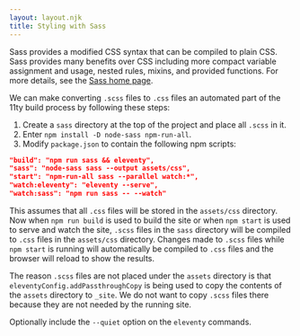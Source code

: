 ```yaml
---
layout: layout.njk
title: Styling with Sass
---
```


Sass provides a modified CSS syntax that can be compiled to plain CSS.
Sass provides many benefits over CSS including
more compact variable assignment and usage,
nested rules, mixins, and provided functions.
For more details, see the [Sass home page](https://sass-lang.com/).

We can make converting `.scss` files to `.css` files
an automated part of the 11ty build process
by following these steps:

1. Create a `sass` directory at the top of the project
   and place all `.scss` in it.
1. Enter `npm install -D node-sass npm-run-all`.
1. Modify `package.json` to contain the following npm scripts:

```json
"build": "npm run sass && eleventy",
"sass": "node-sass sass --output assets/css",
"start": "npm-run-all sass --parallel watch:*",
"watch:eleventy": "eleventy --serve",
"watch:sass": "npm run sass -- --watch"
```

This assumes that all `.css` files will be
stored in the `assets/css` directory.
Now when `npm run build` is used to build the site
or when `npm start` is used to serve and watch the site,
`.scss` files in the `sass` directory will be
compiled to `.css` files in the `assets/css` directory.
Changes made to `.scss` files while `npm start` is running
will automatically be compiled to `.css` files
and the browser will reload to show the results.

The reason `.scss` files are not placed under the `assets` directory
is that `eleventyConfig.addPassthroughCopy` is being used to
copy the contents of the `assets` directory to `_site`.
We do not want to copy `.scss` files there
because they are not needed by the running site.

Optionally include the `--quiet` option on the `eleventy` commands.
